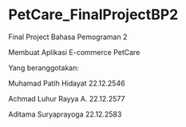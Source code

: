 # PetCare_FinalProjectBP2
Final Project Bahasa Pemograman 2

Membuat Aplikasi E-commerce PetCare


Yang beranggotakan:

Muhamad Patih Hidayat 22.12.2546 

Achmad Luhur Rayya A. 22.12.2577 

Aditama Suryaprayoga 22.12.2583 
